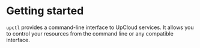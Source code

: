 # Getting started

`upctl` provides a command-line interface to UpCloud services. It allows you
to control your resources from the command line or any compatible interface.
